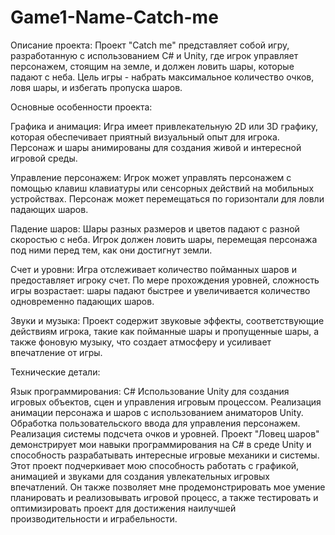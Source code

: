 # Game1-Name-Catch-me
Описание проекта:
Проект "Catch me" представляет собой игру, разработанную с использованием C# и Unity, где игрок управляет персонажем, стоящим на земле, и должен ловить шары, которые падают с неба. Цель игры - набрать максимальное количество очков, ловя шары, и избегать пропуска шаров.

Основные особенности проекта:

Графика и анимация: Игра имеет привлекательную 2D или 3D графику, которая обеспечивает приятный визуальный опыт для игрока. Персонаж и шары анимированы для создания живой и интересной игровой среды.

Управление персонажем: Игрок может управлять персонажем с помощью клавиш клавиатуры или сенсорных действий на мобильных устройствах. Персонаж может перемещаться по горизонтали для ловли падающих шаров.

Падение шаров: Шары разных размеров и цветов падают с разной скоростью с неба. Игрок должен ловить шары, перемещая персонажа под ними перед тем, как они достигнут земли.

Счет и уровни: Игра отслеживает количество пойманных шаров и предоставляет игроку счет. По мере прохождения уровней, сложность игры возрастает: шары падают быстрее и увеличивается количество одновременно падающих шаров.

Звуки и музыка: Проект содержит звуковые эффекты, соответствующие действиям игрока, такие как пойманные шары и пропущенные шары, а также фоновую музыку, что создает атмосферу и усиливает впечатление от игры.

Технические детали:

Язык программирования: C#
Использование Unity для создания игровых объектов, сцен и управления игровым процессом.
Реализация анимации персонажа и шаров с использованием аниматоров Unity.
Обработка пользовательского ввода для управления персонажем.
Реализация системы подсчета очков и уровней.
Проект "Ловец шаров" демонстрирует мои навыки программирования на C# в среде Unity и способность разрабатывать интересные игровые механики и системы. Этот проект подчеркивает мою способность работать с графикой, анимацией и звуками для создания увлекательных игровых впечатлений. Он также позволяет мне продемонстрировать мое умение планировать и реализовывать игровой процесс, а также тестировать и оптимизировать проект для достижения наилучшей производительности и играбельности.
